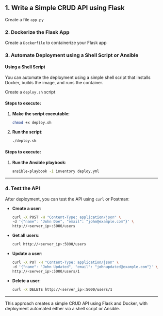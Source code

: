 ## 1. **Write a Simple CRUD API using Flask**

Create a file `app.py`

### 2. **Dockerize the Flask App**

Create a `Dockerfile` to containerize your Flask app

### 3. **Automate Deployment using a Shell Script or Ansible**

#### Using a Shell Script

You can automate the deployment using a simple shell script that installs Docker, builds the image, and runs the container.

Create a `deploy.sh` script

#### Steps to execute:
1. **Make the script executable**:

    ```bash
    chmod +x deploy.sh
    ```

2. **Run the script**:

    ```bash
    ./deploy.sh
    ```

#### Steps to execute:
1. **Run the Ansible playbook**:

    ```bash
    ansible-playbook -i inventory deploy.yml
    ```

---

### 4. **Test the API**

After deployment, you can test the API using `curl` or Postman:

- **Create a user**:
  
  ```bash
  curl -X POST -H "Content-Type: application/json" \
  -d '{"name": "John Doe", "email": "john@example.com"}' \
  http://<server_ip>:5000/users
  ```

- **Get all users**:
  
  ```bash
  curl http://<server_ip>:5000/users
  ```

- **Update a user**:
  
  ```bash
  curl -X PUT -H "Content-Type: application/json" \
  -d '{"name": "John Updated", "email": "johnupdated@example.com"}' \
  http://<server_ip>:5000/users/1
  ```

- **Delete a user**:
  
  ```bash
  curl -X DELETE http://<server_ip>:5000/users/1
  ```

---

This approach creates a simple CRUD API using Flask and Docker, with deployment automated either via a shell script or Ansible.
